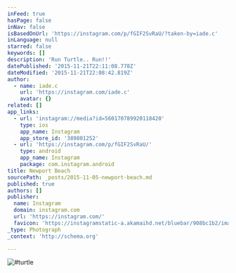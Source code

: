 ```yaml
---
inFeed: true
hasPage: false
inNav: false
isBasedOnUrl: 'https://instagram.com/p/fGIF2SvRaU/?taken-by=iade.c'
inLanguage: null
starred: false
keywords: []
description: 'Run Turtle.. Run!!'
datePublished: '2015-11-21T22:11:08.778Z'
dateModified: '2015-11-21T22:08:42.819Z'
author:
  - name: iade.c
    url: 'https://instagram.com/iade.c'
    avatar: {}
related: []
app_links:
  - url: 'instagram://media?id=560170789920118420'
    type: ios
    app_name: Instagram
    app_store_id: '389801252'
  - url: 'https://instagram.com/p/fGIF2SvRaU/'
    type: android
    app_name: Instagram
    package: com.instagram.android
title: Newport Beach
sourcePath: _posts/2015-11-05-newport-beach.md
published: true
authors: []
publisher:
  name: Instagram
  domain: instagram.com
  url: 'https://instagram.com/'
  favicon: 'https://instagramstatic-a.akamaihd.net/bluebar/908bc1b2/images/ico/favicon.ico'
_type: Photograph
_context: 'http://schema.org'

---
```

![#turtle](https://scontent.cdninstagram.com/hphotos-xta1/t51.2885-15/e15/11377821_1125649120783689_1817092894_n.jpg)